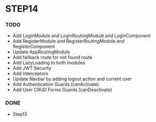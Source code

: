 # STEP14

### TODO
- Add LoginModule and LoginRoutingModule and LoginComponent  
- Add RegisterModule and RegisterRoutingModule and RegisterComponent
- Update AppRoutingModule
- Add fallback route for not found route 
- Add LazyLoading to both modules
- Add JWT Security    
- Add Interceptors
- Update Navbar by adding logout action and current user
- Add Authentication Guards (canActivate)
- Add User CRUD Forms Guards (canDeactivate)

### DONE
- Step13